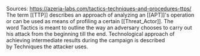 Sources:
https://azeria-labs.com/tactics-techniques-and-procedures-ttps/
\
The term [[TTP]] describes an approach of analyzing an [[APT]]'s operation or can be used as means of profiling a certain [[Threat_Actor]]. The word Tactics is meant to outline the way an adversary chooses to carry out his attack from the beginning till the end. Technological approach of achieving intermediate results during the campaign is described by Techniques the attacker uses.

